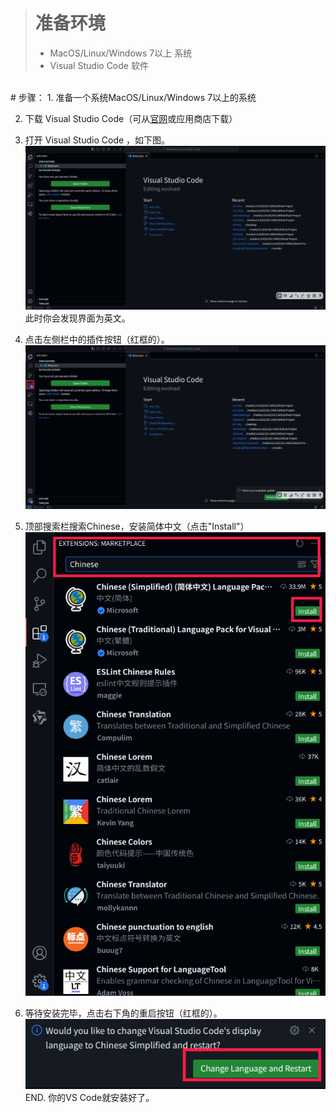 > # 准备环境
> - MacOS/Linux/Windows 7以上 系统
> - Visual Studio Code 软件
<br>
# 步骤：
1. 准备一个系统MacOS/Linux/Windows 7以上的系统

2. 下载 Visual Studio Code（可从[官网](https://code.visualstudio.com/)或应用商店下载）

3. 打开 Visual Studio Code ，如下图。
![Image](/docs/assetsfile/Pasted%20image%2020240821092251.png)
此时你会发现界面为英文。

4. 点击左侧栏中的插件按钮（红框的）。 
![Image](/docs/assetsfile/Pasted%20image%2020240821092349.png)

5. 顶部搜索栏搜索Chinese，安装简体中文（点击"Install"）
![Image](/docs/assetsfile/Pasted%20image%2020240821092606.png)

6. 等待安装完毕，点击右下角的重启按钮（红框的）。
![Image](/docs/assetsfile/Pasted%20image%2020240821092829.png)
END. 你的VS Code就安装好了。